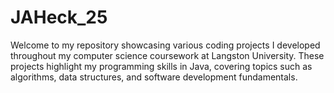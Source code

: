 # JAHeck_25
Welcome to my repository showcasing various coding projects I developed throughout my computer science coursework at Langston University. These projects highlight my programming skills in Java, covering topics such as algorithms, data structures, and software development fundamentals.

